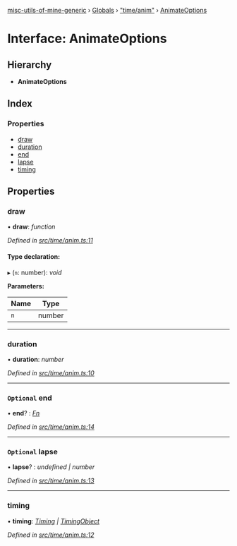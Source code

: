 [misc-utils-of-mine-generic](../README.md) › [Globals](../globals.md) › ["time/anim"](../modules/_time_anim_.md) › [AnimateOptions](_time_anim_.animateoptions.md)

# Interface: AnimateOptions

## Hierarchy

* **AnimateOptions**

## Index

### Properties

* [draw](_time_anim_.animateoptions.md#draw)
* [duration](_time_anim_.animateoptions.md#duration)
* [end](_time_anim_.animateoptions.md#optional-end)
* [lapse](_time_anim_.animateoptions.md#optional-lapse)
* [timing](_time_anim_.animateoptions.md#timing)

## Properties

###  draw

• **draw**: *function*

*Defined in [src/time/anim.ts:11](https://github.com/cancerberoSgx/misc-utils-of-mine/blob/31c2f04/misc-utils-of-mine-generic/src/time/anim.ts#L11)*

#### Type declaration:

▸ (`n`: number): *void*

**Parameters:**

Name | Type |
------ | ------ |
`n` | number |

___

###  duration

• **duration**: *number*

*Defined in [src/time/anim.ts:10](https://github.com/cancerberoSgx/misc-utils-of-mine/blob/31c2f04/misc-utils-of-mine-generic/src/time/anim.ts#L10)*

___

### `Optional` end

• **end**? : *[Fn](../modules/_type_.md#fn)*

*Defined in [src/time/anim.ts:14](https://github.com/cancerberoSgx/misc-utils-of-mine/blob/31c2f04/misc-utils-of-mine-generic/src/time/anim.ts#L14)*

___

### `Optional` lapse

• **lapse**? : *undefined | number*

*Defined in [src/time/anim.ts:13](https://github.com/cancerberoSgx/misc-utils-of-mine/blob/31c2f04/misc-utils-of-mine-generic/src/time/anim.ts#L13)*

___

###  timing

• **timing**: *[Timing](../modules/_time_anim_.md#timing) | [TimingObject](../modules/_time_anim_.md#timingobject)*

*Defined in [src/time/anim.ts:12](https://github.com/cancerberoSgx/misc-utils-of-mine/blob/31c2f04/misc-utils-of-mine-generic/src/time/anim.ts#L12)*
